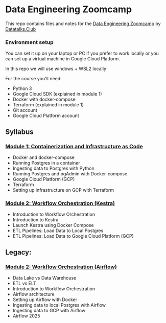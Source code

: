 # Data Engineering Zoomcamp

This repo contains files and notes for the [Data Engineering Zoomcamp](https://github.com/DataTalksClub/data-engineering-zoomcamp) by [Datatalks.Club](https://datatalks.club/)

### Environment setup 

You can set it up on your laptop or PC if you prefer to work locally or you can set up a virtual machine in Google Cloud Platform.

In this repo we will use windows + WSL2 locally

For the course you'll need:

* Python 3 
* Google Cloud SDK (explained in module 1)
* Docker with docker-compose
* Terraform (explained in module 1)
* Git account
* Google Cloud Platform account


## Syllabus

### [Module 1: Containerization and Infrastructure as Code](1_Containerization-and-Infrastructure-as-Code/)

* Docker and docker-compose
* Running Postgres in a container
* Ingesting data to Postgres with Python
* Running Postgres and pgAdmin with Docker-compose
* Google Cloud Platform (GCP)
* Terraform
* Setting up infrastructure on GCP with Terraform

### [Module 2: Workflow Orchestration (Kestra)](2_Workflow-Orchestration-(Kestra)/)

* Introduction to Workflow Orchestration
* Introduction to Kestra
* Launch Kestra using Docker Compose
* ETL Pipelines: Load Data to Local Postgres
* ETL Pipelines: Load Data to Google Cloud Platform (GCP)



## Legacy:

### [Module 2: Workflow Orchestration (Airflow)](2_Workflow-Orchestration-(AirFlow)/)

* Data Lake vs Data Warehouse
* ETL vs ELT
* Introduction to Workflow Orchestration
* Airflow architecture
* Setting up Airflow with Docker
* Ingesting data to local Postgres with Airflow
* Ingesting data to GCP with Airflow
* Airflow 2025
